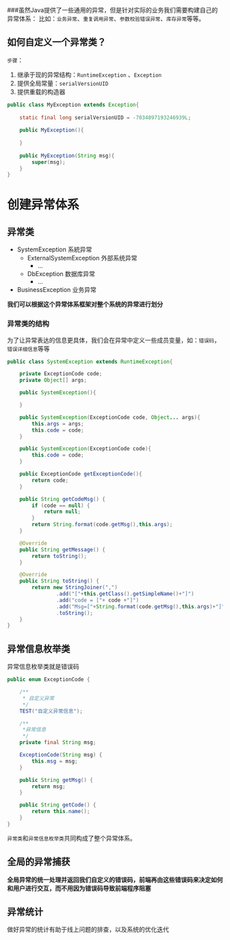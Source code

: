 ###虽然Java提供了一些通用的异常，但是针对实际的业务我们需要构建自己的异常体系：
比如：`业务异常`、`重复调用异常`、`参数校验错误异常`、`库存异常`等等。
## 如何自定义一个异常类？
`步骤`：

1. 继承于现的异常结构：`RuntimeException` 、`Exception`
2. 提供全局常量：`serialVersionUID`
3. 提供重载的构造器
```java
public class MyException extends Exception{
	
	static final long serialVersionUID = -7034897193246939L;
	
	public MyException(){
		
	}
	
	public MyException(String msg){
		super(msg);
	}
}
```
# 创建异常体系
## 异常类

- SystemException 系統异常
   - ExternalSystemException 外部系统异常
      - ...
   - DbException 数据库异常
      - ...
- BusinessException 业务异常

**我们可以根据这个异常体系框架对整个系统的异常进行划分**
### 异常类的结构
为了让异常表达的信息更具体，我们会在异常中定义一些成员变量，如：`错误码`，`错误详细信息`等等
```java
public class SystemException extends RuntimeException{

    private ExceptionCode code;
    private Object[] args;

	public SystemException(){

	}

	public SystemException(ExceptionCode code, Object... args){
		this.args = args;
        this.code = code;
	}

	public SystemException(ExceptionCode code){
        this.code = code;
	}

    public ExceptionCode getExceptionCode(){
		return code;
	}

	public String getCodeMsg() {
		if (code == null) {
			return null;
		}
		return String.format(code.getMsg(),this.args);
	}

	@Override
	public String getMessage() {
		return toString();
	}

	@Override
	public String toString() {
		return new StringJoiner(",")
				.add("["+this.getClass().getSimpleName()+"]")
				.add("code = ["+ code +"]")
				.add("Msg=["+String.format(code.getMsg(),this.args)+"]")
				.toString();
	}
}
```
## 异常信息枚举类
异常信息枚举类就是错误码
```java
public enum ExceptionCode {

    /**
     * 自定义异常
     */
    TEST("自定义异常信息");

    /**
     *异常信息
     */
    private final String msg;

    ExceptionCode(String msg) {
        this.msg = msg;
    }

    public String getMsg() {
        return msg;
    }

    public String getCode() {
        return this.name();
    }
}
```
`异常类`和`异常信息枚举类`共同构成了整个异常体系。
## 全局的异常捕获
**全局异常的统一处理并返回我们自定义的错误码，前端再由这些错误码来决定如何和用户进行交互，而不用因为错误码导致前端程序阻塞**
## 异常统计
做好异常的统计有助于线上问题的排查，以及系统的优化迭代
